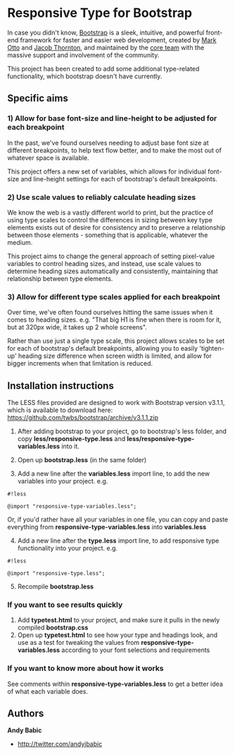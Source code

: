 # Responsive Type for Bootstrap

In case you didn't know, [Bootstrap](http://getbootstrap.com) is a sleek, intuitive, and powerful front-end framework for faster and easier web development, created by [Mark Otto](http://twitter.com/mdo) and [Jacob Thornton](http://twitter.com/fat), and maintained by the [core team](https://github.com/twbs?tab=members) with the massive support and involvement of the community.

This project has been created to add some additional type-related functionality, which bootstrap doesn't have currently.

## Specific aims

### 1) Allow for base font-size and line-height to be adjusted for each breakpoint

In the past, we've found ourselves needing to adjust base font size at different breakpoints, to help text flow better, and to make the most out of whatever space is available. 

This project offers a new set of variables, which allows for individual font-size and line-height settings for each of bootstrap's default breakpoints.

### 2) Use scale values to reliably calculate heading sizes

We know the web is a vastly different world to print, but the practice of using type scales to control the differences in sizing between key type elements exists out of desire for consistency and to preserve a relationship between those elements - something that is applicable, whatever the medium.

This project aims to change the general approach of setting pixel-value variables to control heading sizes, and instead, use scale values to determine heading sizes automatically and consistently, maintaining that relationship between type elements.

### 3) Allow for different type scales applied for each breakpoint

Over time, we've often found ourselves hitting the same issues when it comes to heading sizes. e.g. "That big H1 is fine when there is room for it, but at 320px wide, it takes up 2 whole screens". 

Rather than use just a single type scale, this project allows scales to be set for each of bootstrap's default breakpoints, allowing you to easily 'tighten-up' heading size difference when screen width is limited, and allow for bigger increments when that limitation is reduced.

## Installation instructions

The LESS files provided are designed to work with Bootstrap version v3.1.1, which is available to download here:
<https://github.com/twbs/bootstrap/archive/v3.1.1.zip>

1) After adding bootstrap to your project, go to bootstrap's less folder, and copy **less/responsive-type.less** and **less/responsive-type-variables.less** into it.

2) Open up **bootstrap.less** (in the same folder)

3) Add a new line after the **variables.less** import line, to add the new variables into your project. e.g. 
```
#!less

@import "responsive-type-variables.less";
```

Or, if you'd rather have all your variables in one file, you can copy and paste everything from **responsive-type-variables.less** into **variables.less** 

4) Add a new line after the **type.less** import line, to add responsive type functionality into your project. e.g. 
```
#!less

@import "responsive-type.less";
```

5) Recompile **bootstrap.less**

### If you want to see results quickly

1. Add **typetest.html** to your project, and make sure it pulls in the newly compiled **bootstrap.css**
2. Open up **typetest.html** to see how your type and headings look, and use as a test for tweaking the values from **responsive-type-variables.less** according to your font selections and requirements


### If you want to know more about how it works

See comments within **responsive-type-variables.less** to get a better idea of what each variable does. 


## Authors

**Andy Babic**

- <http://twitter.com/andyjbabic>